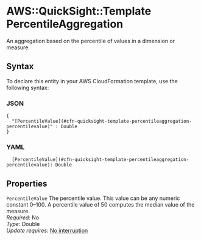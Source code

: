 # AWS::QuickSight::Template PercentileAggregation<a name="aws-properties-quicksight-template-percentileaggregation"></a>

An aggregation based on the percentile of values in a dimension or measure\.

## Syntax<a name="aws-properties-quicksight-template-percentileaggregation-syntax"></a>

To declare this entity in your AWS CloudFormation template, use the following syntax:

### JSON<a name="aws-properties-quicksight-template-percentileaggregation-syntax.json"></a>

```
{
  "[PercentileValue](#cfn-quicksight-template-percentileaggregation-percentilevalue)" : Double
}
```

### YAML<a name="aws-properties-quicksight-template-percentileaggregation-syntax.yaml"></a>

```
  [PercentileValue](#cfn-quicksight-template-percentileaggregation-percentilevalue): Double
```

## Properties<a name="aws-properties-quicksight-template-percentileaggregation-properties"></a>

`PercentileValue` <a name="cfn-quicksight-template-percentileaggregation-percentilevalue"></a>
The percentile value\. This value can be any numeric constant 0–100\. A percentile value of 50 computes the median value of the measure\.  
_Required_: No  
_Type_: Double  
_Update requires_: [No interruption](https://docs.aws.amazon.com/AWSCloudFormation/latest/UserGuide/using-cfn-updating-stacks-update-behaviors.html#update-no-interrupt)
